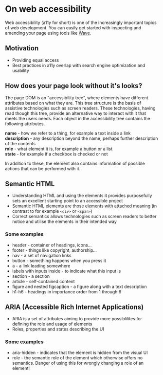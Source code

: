 # On web accessibility

Web accessibility (a11y for short) is one of the increasingly important topics of web development. You can easily get started with inspecting and amending your page using tools like [Wave](https://wave.webaim.org/).

## Motivation
- Providing equal access
- Best practices in a11y overlap with search engine optimization and usability

## How does your page look without it's looks?
The page DOM is an "accessibility tree", where elements have different attributes based on what they are. This tree structure is the basis of assistive technologies such as screen readers. These technologies, having read though this tree, provide an alternative way to interact with it that meets the users needs. Each object in the accessibility tree contains the following attributes.

**name** - how we refer to a thing, for example a text inside a link  
**description** - any description beyond the name, perhaps further description of the contents  
**role** - what element it is, for example a button or a list  
**state** - for example if a checkbox is checked or not  

In addition to these, the element also contains information of possible actions that can be performed with it.

## Semantic HTML
- Understanding HTML and using the elements it provides purposefully sets an excellent starting point to an accessible project
- Semantic HTML elements are those elements with attached meaning (in contrast to for example `<div>` or `<span>`)
- Correct semantics allows technologies such as screen readers to better notice and utilise the elements in their intended way

### Some examples
- header - container of headings, icons...
- footer - things like copyright, authorship...
- nav - a set of navigation links
- button - something happens when you press it
- a - a link leading somewhere
- labels with inputs inside - to indicate what this input is
- section - a section
- article - self-contained content
- figure and nested figcaption - a figure along with a text description
- h1-h6 - headings in importance order from 1 through 6

## ARIA (Accessible Rich Internet Applications)
- ARIA is a set of attributes aiming to provide more possiblilites for defining the role and usage of elements
- Roles, properties and states describing the UI

### Some examples
- aria-hidden - indicates that the element is hidden from the visual UI
- role - the semantic role of the element which otherwise offers no semantics. Danger of using this for wrongly changing a role of an element!